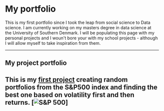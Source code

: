 # My portfolio

This is my first portfolio since I took the leap from social science to Data science. I am currently working on my masters degree in data science at the University of Southern Denmark. I will be populating this page with my personal projects and I woun't bore your with my school projects - although I will allow myself to take inspiration from them.

---
## My project portfolio

This is my [first project](https://github.com/EirikurJonsson/MyPortfolio) creating random portfolios from the S&P500 index and finding the best one based on volatility first and then returns.
[![S&P 500](https://external-content.duckduckgo.com/iu/?u=http%3A%2F%2F2.bp.blogspot.com%2F-HKPFrAmxxWo%2FThY1c_Up3NI%2FAAAAAAAAAeM%2FYdaqC8GzcIc%2Fs1600%2FStandardAndPoors500Logo.jpeg&f=1&nofb=1)]
---
